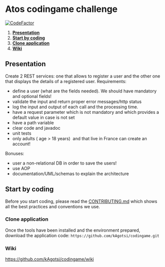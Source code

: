 # Atos codingame challenge 

[![CodeFactor](https://www.codefactor.io/repository/github/ajarno/to52-project/badge/develop?s=53b7342f68a10c0e24ef9e9d6e7587e072f5abcc)](https://www.codefactor.io/repository/github/ajarno/to52-project/overview/develop)

1. [**Presentation**](#presentation)
1. [**Start by coding**](#sarting-by-coding)
1. [**Clone application**](#clone-application)
1. [**Wiki**](#wiki)

## Presentation

Create 2 REST services: one that allows to register a user and the other one that displays the details
of a registered user.
Requirements:
- define a user (what are the fields needed). We should have mandatory and optional fields!
- validate the input and return proper error messages/http status
- log the input and output of each call and the processing time.
- have a request parameter which is not mandatory and which provides a default value in case is not
set
- have a path variable
- clear code and javadoc
- unit tests
- only adults ( age &gt; 18 years)  and that live in France can create an account!

Bonuses:
- user a non-relational DB in order to save the users!
- use AOP
- documentation/UML/schemas to explain the architecture

## Start by coding

Before you start coding, please read the [CONTRIBUTING.md](./CONTRIBUTING.md) which shows all the best practices and conventions we use.

### Clone application

Once the tools have been installed and the environment prepared, download the application code:
`https://github.com/kAgotsi/codingame.git`

### Wiki
https://github.com/kAgotsi/codingame/wiki
